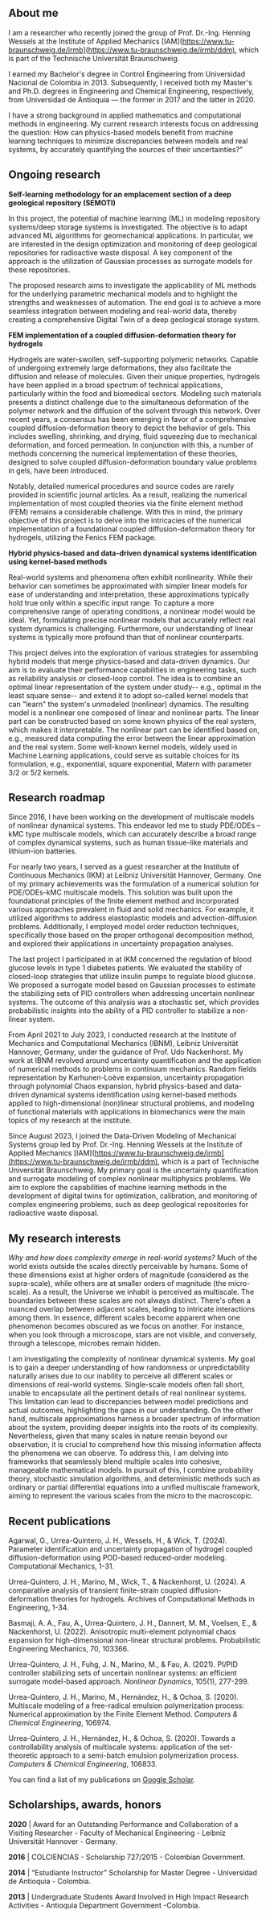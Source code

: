 ## About me

I am a researcher who recently joined the group of Prof. Dr.-Ing. Henning Wessels at the Institute of Applied Mechanics [IAM](https://www.tu-braunschweig.de/irmb](https://www.tu-braunschweig.de/irmb/ddm), which is part of the Technische Universität Braunschweig.

I earned my Bachelor's degree in Control Engineering from Universidad Nacional de Colombia in 2013. Subsequently, I received both my Master's and Ph.D. degrees in Engineering and Chemical Engineering, respectively, from Universidad de Antioquia — the former in 2017 and the latter in 2020.

I have a strong background in applied mathematics and computational methods in engineering. My current research interests focus on addressing the question: How can physics-based models benefit from machine learning techniques to minimize discrepancies between models and real systems, by accurately quantifying the sources of their uncertainties?"

## Ongoing research

**Self-learning methodology for an emplacement section of a deep geological repository (SEMOTI)**

In this project, the potential of machine learning (ML) in modeling repository systems/deep storage systems is investigated. The objective is to adapt advanced ML algorithms for geomechanical applications. In particular, we are interested in the design optimization and monitoring of deep geological repositories for radioactive waste disposal. A key component of the approach is the utilization of Gaussian processes as surrogate models for these repositories.

The proposed research aims to investigate the applicability of ML methods for the underlying parametric mechanical models and to highlight the strengths and weaknesses of automation. The end goal is to achieve a more seamless integration between modeling and real-world data, thereby creating a comprehensive Digital Twin of a deep geological storage system.

**FEM implementation of a coupled diffusion-deformation theory for hydrogels**

Hydrogels are water-swollen, self-supporting polymeric networks. Capable of undergoing extremely large deformations, they also facilitate the diffusion and release of molecules. Given their unique properties, hydrogels have been applied in a broad spectrum of technical applications, particularly within the food and biomedical sectors. Modeling such materials presents a distinct challenge due to the simultaneous deformation of the polymer network and the diffusion of the solvent through this network. Over recent years, a consensus has been emerging in favor of a comprehensive coupled diffusion-deformation theory to depict the behavior of gels. This includes swelling, shrinking, and drying, fluid squeezing due to mechanical deformation, and forced permeation. In conjunction with this, a number of methods concerning the numerical implementation of these theories, designed to solve coupled diffusion-deformation boundary value problems in gels, have been introduced.

Notably, detailed numerical procedures and source codes are rarely provided in scientific journal articles. As a result, realizing the numerical implementation of most coupled theories via the finite element method (FEM) remains a considerable challenge. With this in mind, the primary objective of this project is to delve into the intricacies of the numerical implementation of a foundational coupled diffusion-deformation theory for hydrogels, utilizing the Fenics FEM package.

**Hybrid physics-based and data-driven dynamical systems identification using kernel-based methods**

Real-world systems and phenomena often exhibit nonlinearity. While their behavior can sometimes be approximated with simpler linear models for ease of understanding and interpretation, these approximations typically hold true only within a specific input range. To capture a more comprehensive range of operating conditions, a nonlinear model would be ideal. Yet, formulating precise nonlinear models that accurately reflect real system dynamics is challenging. Furthermore, our understanding of linear systems is typically more profound than that of nonlinear counterparts.

This project delves into the exploration of various strategies for assembling hybrid models that merge physics-based and data-driven dynamics. Our aim is to evaluate their performance capabilities in engineering tasks, such as reliability analysis or closed-loop control. The idea is to combine an optimal linear representation of the system under study-- e.g., optimal in the least square sense-- and extend it to adopt so-called kernel models that can "learn" the system's unmodeled (nonlinear) dynamics. The resulting model is a nonlinear one composed of linear and nonlinear parts. The linear part can be constructed based on some known physics of the real system, which makes it interpretable. The nonlinear part can be identified based on, e.g., measured data computing the error between the linear approximation and the real system. Some well-known kernel models, widely used in Machine Learning applications, could serve as suitable choices for its formulation, e.g., exponential, square exponential, Matern with parameter 3/2 or 5/2 kernels.

## Research roadmap

Since 2016, I have been working on the development of multiscale models of nonlinear dynamical systems. This endeavor led me to study PDE/ODEs – kMC type multiscale models, which can accurately describe a broad range of complex dynamical systems, such as human tissue-like materials and lithium-ion batteries.

For nearly two years, I served as a guest researcher at the Institute of Continuous Mechanics (IKM) at Leibniz Universität Hannover, Germany. One of my primary achievements was the formulation of a numerical solution for PDE/ODEs-kMC multiscale models. This solution was built upon the foundational principles of the finite element method and incorporated various approaches prevalent in fluid and solid mechanics. For example, it utilized algorithms to address elastoplastic models and advection-diffusion problems. Additionally, I employed model order reduction techniques, specifically those based on the proper orthogonal decomposition method, and explored their applications in uncertainty propagation analyses.

The last project I participated in at IKM concerned the regulation of blood glucose levels in type 1 diabetes patients. We evaluated the stability of closed-loop strategies that utilize insulin pumps to regulate blood glucose. We proposed a surrogate model based on Gaussian processes to estimate the stabilizing sets of PID controllers when addressing uncertain nonlinear systems. The outcome of this analysis was a stochastic set, which provides probabilistic insights into the ability of a PID controller to stabilize a non-linear system.

From April 2021 to July 2023, I conducted research at the Institute of Mechanics and Computational Mechanics (IBNM), Leibniz Universität Hannover, Germany, under the guidance of Prof. Udo Nackenhorst. My work at IBNM revolved around uncertainty quantification and the application of numerical methods to problems in continuum mechanics. Random fields representation by Karhunen-Loève expansion, uncertainty propagation through polynomial Chaos expansion, hybrid physics-based and data-driven dynamical systems identification using kernel-based methods applied to high-dimensional (non)linear structural problems, and modeling of functional materials with applications in biomechanics were the main topics of my research at the institute.

Since August 2023, I joined the Data-Driven Modeling of Mechanical Systems group led by Prof. Dr.-Ing. Henning Wessels at the Institute of Applied Mechanics [IAM](https://www.tu-braunschweig.de/irmb](https://www.tu-braunschweig.de/irmb/ddm), which is a part of Technische Universität Braunschweig. My primary goal is the uncertainty quantification and surrogate modeling of complex nonlinear multiphysics problems. We aim to explore the capabilities of machine learning methods in the development of digital twins for optimization, calibration, and monitoring of complex engineering problems, such as deep geological repositories for radioactive waste disposal.

## My research interests

*Why and how does complexity emerge in real-world systems?* Much of the world exists outside the scales directly perceivable by humans. Some of these dimensions exist at higher orders of magnitude (considered as the supra-scale), while others are at smaller orders of magnitude (the micro-scale). As a result, the Universe we inhabit is perceived as multiscale. The boundaries between these scales are not always distinct. There's often a nuanced overlap between adjacent scales, leading to intricate interactions among them. In essence, different scales become apparent when one phenomenon becomes obscured as we focus on another. For instance, when you look through a microscope, stars are not visible, and conversely, through a telescope, microbes remain hidden.

I am investigating the complexity of nonlinear dynamical systems. My goal is to gain a deeper understanding of how randomness or unpredictability naturally arises due to our inability to perceive all different scales or dimensions of real-world systems. Single-scale models often fall short, unable to encapsulate all the pertinent details of real nonlinear systems. This limitation can lead to discrepancies between model predictions and actual outcomes, highlighting the gaps in our understanding. On the other hand, multiscale approximations harness a broader spectrum of information about the system, providing deeper insights into the roots of its complexity. Nevertheless, given that many scales in nature remain beyond our observation, it is crucial to comprehend how this missing information affects the phenomena we can observe. To address this, I am delving into frameworks that seamlessly blend multiple scales into cohesive, manageable mathematical models. In pursuit of this, I combine probability theory, stochastic simulation algorithms, and deterministic methods such as ordinary or partial differential equations into a unified multiscale framework, aiming to represent the various scales from the micro to the macroscopic.

## Recent publications

Agarwal, G., Urrea-Quintero, J. H., Wessels, H., & Wick, T. (2024). Parameter identification and uncertainty propagation of hydrogel coupled diffusion-deformation using POD-based reduced-order modeling. Computational Mechanics, 1-31.

Urrea-Quintero, J. H., Marino, M., Wick, T., & Nackenhorst, U. (2024). A comparative analysis of transient finite-strain coupled diffusion-deformation theories for hydrogels. Archives of Computational Methods in Engineering, 1-34.

Basmaji, A. A., Fau, A., Urrea-Quintero, J. H., Dannert, M. M., Voelsen, E., & Nackenhorst, U. (2022). Anisotropic multi-element polynomial chaos expansion for high-dimensional non-linear structural problems. Probabilistic Engineering Mechanics, 70, 103366.

Urrea-Quintero, J. H., Fuhg, J. N., Marino, M., & Fau, A. (2021). PI/PID controller stabilizing sets of uncertain nonlinear systems: an efficient surrogate model-based approach. _Nonlinear Dynamics_, 105(1), 277-299.

Urrea-Quintero, J. H., Marino, M., Hernández, H., & Ochoa, S. (2020). Multiscale modeling of a free-radical emulsion polymerization process: Numerical approximation by the Finite Element Method. _Computers & Chemical Engineering_, 106974.

Urrea-Quintero, J. H., Hernández, H., & Ochoa, S. (2020). Towards a controllability analysis of multiscale systems: application of the set-theoretic approach to a semi-batch emulsion polymerization process. _Computers & Chemical Engineering_, 106833.

You can find a list of my publications on [Google Scholar](https://scholar.google.com/citations?hl=en&user=vxlllIsAAAAJ&view_op=list_works&sortby=pubdate).

## Scholarships, awards, honors

**2020** | Award for an Outstanding Performance and Collaboration of a Visiting Researcher - Faculty of Mechanical Engineering - Leibniz Universität Hannover - Germany.

**2016** | COLCIENCIAS - Scholarship 727/2015 - Colombian Government.

**2014** | “Estudiante Instructor” Scholarship for Master Degree - Universidad de Antioquia - Colombia.

**2013** | Undergraduate Students Award Involved in High Impact Research Activities - Antioquia Department Government -Colombia.
